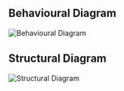 ## Behavioural Diagram
![Behavioural Diagram](https://user-images.githubusercontent.com/82135750/114973741-ad08f980-9e9e-11eb-9a09-376f72852fa7.png)

## Structural Diagram
![Structural Diagram](https://user-images.githubusercontent.com/82135750/114973949-1426ae00-9e9f-11eb-83a5-c70c39c89ca0.png)
